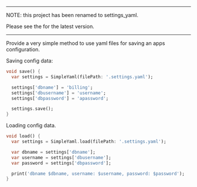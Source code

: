 


***************************************************

NOTE: this project has been renamed to settings_yaml.

Please see the for the latest version.


*************************************

Provide a very simple method to use yaml files for saving an apps configuration.

Saving config data:

```dart
void save() {
  var settings = SimpleYaml(filePath: '.settings.yaml');

  settings['dbname'] = 'billing';
  settings['dbusername'] = 'username';
  settings['dbpassword'] = 'apassword';

  settings.save();
}
```

Loading config data.

```dart
void load() {
  var settings = SimpleYaml.load(filePath: '.settings.yaml');

  var dbname = settings['dbname'];
  var username = settings['dbusername'];
  var password = settings['dbpassword'];

  print('dbname $dbname, username: $username, password: $password');
}
```


